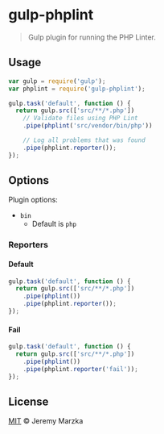 # gulp-phplint

> Gulp plugin for running the PHP Linter.

## Usage

```js
var gulp = require('gulp');
var phplint = require('gulp-phplint');

gulp.task('default', function () {
  return gulp.src(['src/**/*.php'])
    // Validate files using PHP Lint
    .pipe(phplint('src/vendor/bin/php'))

    // Log all problems that was found
    .pipe(phplint.reporter());
});
```

## Options

Plugin options:

- `bin`
  - Default is `php`

### Reporters

#### Default

```js
gulp.task('default', function () {
  return gulp.src(['src/**/*.php'])
  	.pipe(phplint())
    .pipe(phplint.reporter());
});
```

#### Fail

```js
gulp.task('default', function () {
  return gulp.src(['src/**/*.php'])
  	.pipe(phplint())
    .pipe(phplint.reporter('fail'));
});
```

## License

[MIT](http://opensource.org/licenses/MIT) © Jeremy Marzka
